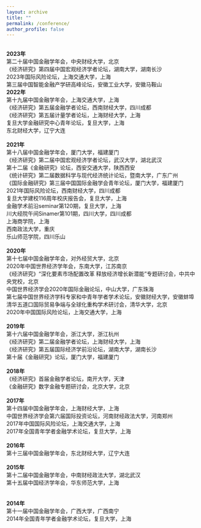 ```yaml
---
layout: archive
title: ""
permalink: /conference/
author_profile: false
---
```

 <br><strong>2023年</strong>
 <br>第二十届中国金融学年会，中央财经大学，北京
 <br>《经济研究》第四届中国宏观经济学者论坛，湖南大学，湖南长沙
 <br>2023年国际风险论坛，上海交通大学，上海
 <br>第三届中国智能金融产学研高峰论坛，安徽工业大学，安徽马鞍山
 <br><strong>2022年</strong>
 <br>第十九届中国金融学年会，上海交通大学，上海
 <br>《经济研究》第五届金融学者论坛，西南财经大学，四川成都
 <br>《经济研究》第五届计量学者论坛，上海财经大学，上海
 <br>复旦大学金融研究中心青年论坛，复旦大学，上海
 <br>东北财经大学，辽宁大连<br>
 <br><strong>2021年</strong>
 <br>第十八届中国金融学年会，厦门大学，福建厦门
 <br>《经济研究》第二届中国宏观经济学者论坛，武汉大学，湖北武汉
 <br>第十二届《金融研究》论坛，西安交通大学，陕西西安
 <br>《统计研究》第二届数据科学与现代经济统计论坛，暨南大学，广东广州
 <br>《国际金融研究》第三届中国国际金融学会青年论坛，厦门大学，福建厦门
 <br>2021年国际风险论坛，西南财经大学，四川成都
 <br>复旦大学建校116周年校庆报告会，复旦大学，上海
 <br>金融学术前沿seminar第120期，复旦大学，上海
 <br>川大经院午间Sinamer第101期，四川大学，四川成都
 <br>上海商学院，上海
 <br>西南政法大学，重庆
 <br>乐山师范学院，四川乐山<br>
 <br><strong>2020年</strong>
 <br>第十七届中国金融学年会，对外经贸大学，北京
 <br>2020年中国世界经济学年会，东南大学，江苏南京
 <br>《经济研究》“深化要素市场配置改革 释放经济增长新潜能”专题研讨会，中共中央党校，北京
 <br>中国世界经济学会2020年国际金融论坛，中山大学，广东珠海
 <br>第七届中国世界经济学科专家和中青年学者学术论坛，安徽财经大学，安徽蚌埠
 <br>清华五道口国际贸易争端与全球化重构学术研讨会，清华大学，北京
 <br>2020年中国国际风险论坛，上海交通大学，上海<br>
 <br><strong>2019年</strong>
 <br>第十六届中国金融学年会，浙江大学，浙江杭州
 <br>《经济研究》第二届金融学者论坛，上海财经大学，上海
 <br>《经济研究》第五届国际经济学前沿论坛，湖南大学，湖南长沙
 <br>第十届《金融研究》论坛，厦门大学，福建厦门<br>
 <br><strong>2018年</strong>
 <br>《经济研究》首届金融学者论坛，南开大学，天津
 <br>《金融研究》数字金融专题研讨会，北京大学，北京<br>
 <br><strong>2017年</strong>
 <br>第十四届中国金融学年会，上海财经大学，上海
 <br>中国世界经济学会第六届国际投资论坛，河南财经政法大学，河南郑州
 <br>2017年中国国际风险论坛，上海交通大学，上海
 <br>2017年全国青年学者金融学术论坛，复旦大学，上海<br>
 <br><strong>2016年</strong>
 <br>第十三届中国金融学年会，东北财经大学，辽宁大连<br>
 <br><strong>2015年</strong>
 <br>第十二届中国金融学年会，中南财经政法大学，湖北武汉
 <br>第十五届中国经济学年会，华东师范大学，上海<br>    
 <br><strong>2014年</strong>
 <br>第十一届中国金融学年会，广西大学，广西南宁
 <br>2014年全国青年学者金融学术论坛，复旦大学，上海
 

